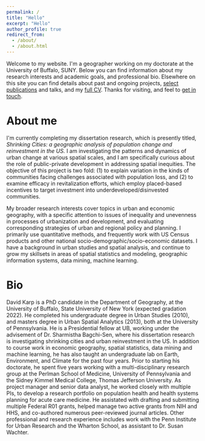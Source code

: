 ```yaml
---
permalink: /
title: "Hello"
excerpt: "Hello"
author_profile: true
redirect_from: 
  - /about/
  - /about.html
---
```


Welcome to my website. I'm a geographer working on my doctorate at the University of Buffalo, SUNY. Below you can find information about my research interests and academic goals, and professional bio. Elsewhere on this site you can find details about past and ongoing projects, <a href="{{ base_path }}publications">select publications</a> and talks, and my <a href="{{ base_path }}cv">full CV</a>. Thanks for visiting, and feel to <a href="{{ base_path }}contact">get in touch</a>.

About me
====== 
I'm currently completing my dissertation research, which is presently titled, <i>Shrinking Cities: a geographic analysis of population change and reinvestment in the US.</i> I am investigating the patterns and dynamics of urban change at various spatial scales, and I am specifically curious about the role of public-private development in addressing spatial inequities. The objective of this project is two fold: (1) to explain variation in the kinds of communities facing challenges associated with population loss, and (2) to examine efficacy in revitalization efforts, which employ placed-based incentives to target investment into underdeveloped/disinvested communities. 

My broader research interests cover topics in urban and economic geography, with a specific attention to issues of inequality and unevenness in processes of urbanization and development, and evaluating corresponding strategies of urban and regional policy and planning. I primarily use quantitative methods, and frequently work with US Census products and other national socio-demographic/socio-economic datasets. I have a background in urban studies and spatial analysis, and continue to grow my skillsets in areas of spatial statistics and modeling, geographic information systems, data mining, machine learning. 

Bio
======
David Karp is a PhD candidate in the Department of Geography, at the University of Buffalo, State University of New York (expected gradation 2022). He completed his undergraduate degree in Urban Studies (2010), and masters degree in Urban Spatial Analytics (2013), both at the University of Pennsylvania. He is a Presidential fellow at UB, working under the advisement of Dr. Sharmistha Bagchi-Sen, where his dissertation research is investigating shrinking cities and urban reinvestment in the US. In addition to course work in economic geography, spatial statistics, data mining and machine learning, he has also taught an undergraduate lab on Earth, Environment, and Climate for the past four years. Prior to starting his doctorate, he spent five years working with a multi-disciplinary research group at the Perlman School of Medicine, University of Pennsylvania and the Sidney Kimmel Medical College, Thomas Jefferson University. As project manager and senior data analyst, he worked closely with multiple PIs, to develop a research portfolio on population health and health systems planning for acute care medicine. He assistated with drafting and submitting multiple Federal R01 grants, helped manage two active grants from NIH and HHS, and co-authored numerous peer-reviewed journal articles. Other professional and research experience includes work with the Penn Institute for Urban Research and the Wharton School, as assistant to Dr. Susan Wachter.